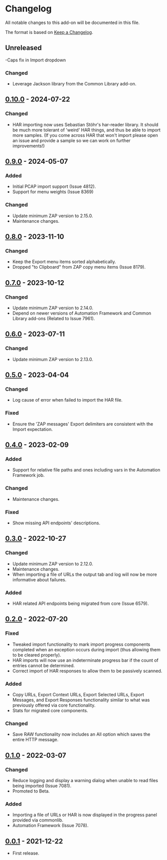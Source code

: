 # Changelog
All notable changes to this add-on will be documented in this file.

The format is based on [Keep a Changelog](https://keepachangelog.com/en/1.0.0/).

## Unreleased
-Caps fix in Import dropdown 

### Changed
- Leverage Jackson library from the Common Library add-on.

## [0.10.0] - 2024-07-22
### Changed
- HAR importing now uses Sebastian Stöhr's har-reader library. It should be much more tolerant of 'weird' HAR things, and thus be able to import more samples. (If you come across HAR that won't import please open an issue and provide a sample so we can work on further improvements!)

## [0.9.0] - 2024-05-07
### Added
- Initial PCAP import support (Issue 4812).
- Support for menu weights (Issue 8369)

### Changed
- Update minimum ZAP version to 2.15.0.
- Maintenance changes.

## [0.8.0] - 2023-11-10
### Changed
- Keep the Export menu items sorted alphabetically.
- Dropped "to Clipboard" from ZAP copy menu items (Issue 8179).

## [0.7.0] - 2023-10-12
### Changed
- Update minimum ZAP version to 2.14.0.
- Depend on newer versions of Automation Framework and Common Library add-ons (Related to Issue 7961).

## [0.6.0] - 2023-07-11
### Changed
- Update minimum ZAP version to 2.13.0.

## [0.5.0] - 2023-04-04
### Changed
- Log cause of error when failed to import the HAR file.

### Fixed
- Ensure the 'ZAP messages' Export delimiters are consistent with the Import expectation.

## [0.4.0] - 2023-02-09
### Added
- Support for relative file paths and ones including vars in the Automation Framework job.

### Changed
- Maintenance changes.

### Fixed
- Show missing API endpoints' descriptions.

## [0.3.0] - 2022-10-27
### Changed
- Update minimum ZAP version to 2.12.0.
- Maintenance changes.
- When importing a file of URLs the output tab and log will now be more informative about failures.

### Added
- HAR related API endpoints being migrated from core (Issue 6579).

## [0.2.0] - 2022-07-20
### Fixed
- Tweaked import functionality to mark import progress components completed when an exception occurs during import (thus allowing them to be cleared properly).
- HAR imports will now use an indeterminate progress bar if the count of entries cannot be determined.
- Correct import of HAR responses to allow them to be passively scanned.

### Added
- Copy URLs, Export Context URLs, Export Selected URLs, Export Messages, and Export Responses functionality similar to what was previously offered via core functionality.
- Stats for migrated core components.

### Changed
- Save RAW functionality now includes an All option which saves the entire HTTP message.

## [0.1.0] - 2022-03-07
### Changed
- Reduce logging and display a warning dialog when unable to read files being imported (Issue 7081).
- Promoted to Beta.

### Added
- Importing a file of URLs or HAR is now displayed in the progress panel provided via commonlib.
- Automation Framework (Issue 7078).

## [0.0.1] - 2021-12-22

- First release.

[0.10.0]: https://github.com/zaproxy/zap-extensions/releases/exim-v0.10.0
[0.9.0]: https://github.com/zaproxy/zap-extensions/releases/exim-v0.9.0
[0.8.0]: https://github.com/zaproxy/zap-extensions/releases/exim-v0.8.0
[0.7.0]: https://github.com/zaproxy/zap-extensions/releases/exim-v0.7.0
[0.6.0]: https://github.com/zaproxy/zap-extensions/releases/exim-v0.6.0
[0.5.0]: https://github.com/zaproxy/zap-extensions/releases/exim-v0.5.0
[0.4.0]: https://github.com/zaproxy/zap-extensions/releases/exim-v0.4.0
[0.3.0]: https://github.com/zaproxy/zap-extensions/releases/exim-v0.3.0
[0.2.0]: https://github.com/zaproxy/zap-extensions/releases/exim-v0.2.0
[0.1.0]: https://github.com/zaproxy/zap-extensions/releases/exim-v0.1.0
[0.0.1]: https://github.com/zaproxy/zap-extensions/releases/exim-v0.0.1
